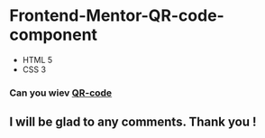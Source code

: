 # Frontend-Mentor-QR-code-component
- HTML 5
- CSS 3
  
### Can you wiev [QR-code](https://yevheniink.github.io/Frontend-Mentor-QR-code-component/index.html)


## I will be glad to any comments. Thank you !

